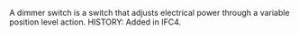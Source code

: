 A dimmer switch is a switch that adjusts electrical power through a variable position level action.  HISTORY: Added in IFC4.